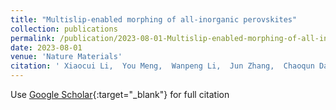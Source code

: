```yaml
---
title: "Multislip-enabled morphing of all-inorganic perovskites"
collection: publications
permalink: /publication/2023-08-01-Multislip-enabled-morphing-of-all-inorganic-perovskites
date: 2023-08-01
venue: 'Nature Materials'
citation: ' Xiaocui Li,  You Meng,  Wanpeng Li,  Jun Zhang,  Chaoqun Dang,  Heyi Wang,  Shih Hung,  Rong Fan,  Fu Chen,  Shijun Zhao,  Johnny Ho,  Yang Lu, &quot;Multislip-enabled morphing of all-inorganic perovskites.&quot; Nature Materials, 2023.'
---
```

Use [Google Scholar](https://scholar.google.com/scholar?q=Multislip+enabled+morphing+of+all+inorganic+perovskites){:target="_blank"} for full citation